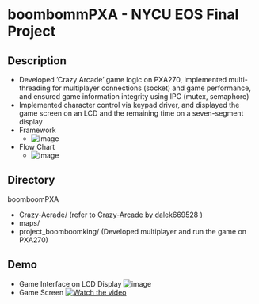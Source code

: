 # boombommPXA - NYCU EOS Final Project
## Description
* Developed ’Crazy Arcade’ game logic on PXA270, implemented multi-threading for multiplayer connections
(socket) and game performance, and ensured game information integrity using IPC (mutex, semaphore)
* Implemented character control via keypad driver, and displayed the game screen on an LCD and the
remaining time on a seven-segment display
* Framework
  * ![image](https://github.com/tommyfufu/boombommPXA/assets/101622170/184ff313-17ef-47a8-8b4b-42632fa3784b)
* Flow Chart
  * ![image](https://github.com/tommyfufu/boombommPXA/assets/101622170/802b0db7-8972-4409-9db5-15205b30fef1)
## Directory
boomboomPXA
  - Crazy-Acrade/ (refer to [Crazy-Arcade by dalek669528](https://github.com/dalek669528/Crazy-Arcade.git) )
  - maps/
  - project_boomboomking/ (Developed multiplayer and run the game on PXA270)
## Demo
- Game Interface on LCD Display
![image](https://github.com/tommyfufu/boombommPXA/assets/101622170/433a7648-4a7f-4ec7-8456-ec6e5621b417)
- Game Screen
[![Watch the video](https://img.youtube.com/vi/liJVSwOiiwg?si=F9DJrcFyFZw1Iv0R/maxresdefault.jpg)](https://youtu.be/sRQrZ1KpO1s?si=cb1Ezp2KSf0XeFct)
